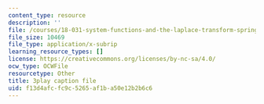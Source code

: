 ```yaml
---
content_type: resource
description: ''
file: /courses/18-031-system-functions-and-the-laplace-transform-spring-2019/f13d4afcfc9c5265af1ba50e12b2b6c6_5HfMEUO9vlY.vtt
file_size: 10469
file_type: application/x-subrip
learning_resource_types: []
license: https://creativecommons.org/licenses/by-nc-sa/4.0/
ocw_type: OCWFile
resourcetype: Other
title: 3play caption file
uid: f13d4afc-fc9c-5265-af1b-a50e12b2b6c6
---
```

